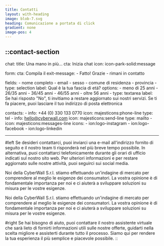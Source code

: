 ```yaml
---
title: Contatti
layout: with-heading
image: blob-7.svg
heading: Comunicazione a portata di click
gradient: none
image-pos: 4
---
```


::contact-section
---
chat:
  title: Una mano in più...
  cta: Inizia chat
  icon: icon-park-solid:message

form:
  cta: Compila il
  exit-message: 
    - Fatto! Grazie
    - rimani in contatto

  fields:
    - nome completo
    - email
    - sesso
    - comune di residenza
    - provincia
    - type: selection
      label: Qual è la tua fascia di età?
      options:
        - meno di 25 anni
        - 26/35 anni
        - 36/45 anni
        - 46/55 anni
        - oltre 56 anni
    - type: textarea
      label: Se hai risposto "No", ti invitiamo a restare aggiornato sui nostri servizi. Se ti fa piacere, puoi lasciare il tuo indirizzo di posta elettronica
  
  contacts:
    - info: +44 (0) 330 133 0770
      icon: majesticons:phone-line
      type: tel
    - info: hello@cyberwall.com
      icon: majesticons:send-line
      type: mailto
    - icon: majesticons:messages-line
      icons:
        - ion:logo-instagram
        - ion:logo-facebook
        - ion:logo-linkedin

---
#left
Se desideri contattarci, puoi inviarci una e-mail all'indirizzo fornito di seguito e il nostro team ti risponderà nel più breve tempo possibile. In alternativa, puoi contattarci telefonicamente durante gli orari di ufficio indicati sul nostro sito web. Per ulteriori informazioni e per restare aggiornato sulle nostre attività, puoi seguirci sui social media.

Noi della CyberWall S.r.l. stiamo effettuando un'indagine di mercato per comprendere al meglio le esigenze dei consumatori. La vostra opinione è di fondamentale importanza per noi e ci aiuterà a sviluppare soluzioni su misura per le vostre esigenze.

Noi della CyberWall S.r.l. stiamo effettuando un'indagine di mercato per comprendere al meglio le esigenze dei consumatori. La vostra opinione è di fondamentale importanza per noi e ci aiuterà a sviluppare soluzioni su misura per le vostre esigenze.

#right
Se hai bisogno di aiuto, puoi contattare il nostro assistente virtuale che sarà lieto di fornirti informazioni utili sulle nostre offerte, guidarti nella scelta migliore e assisterti durante tutto il processo. Siamo qui per rendere la tua esperienza il più semplice e piacevole possibile.
::